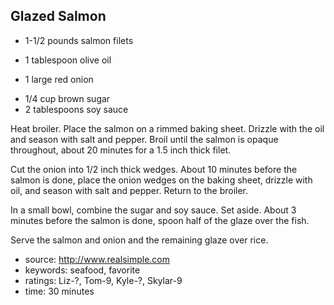Glazed Salmon
-------------

- 1-1/2 pounds salmon filets
<!-- -->
- 1 tablespoon olive oil
<!-- -->
- 1 large red onion
<!-- -->
- 1/4 cup brown sugar
- 2 tablespoons soy sauce

Heat broiler.  Place the salmon on a rimmed baking sheet. Drizzle with
the oil and season with salt and pepper.  Broil until the salmon is
opaque throughout, about 20 minutes for a 1.5 inch thick filet.

Cut the onion into 1/2 inch thick wedges.  About 10 minutes before the
salmon is done, place the onion wedges on the baking sheet, drizzle
with oil, and season with salt and pepper.  Return to the broiler.

In a small bowl, combine the sugar and soy sauce.  Set aside.  About 3
minutes before the salmon is done, spoon half of the glaze over the
fish.

Serve the salmon and onion and the remaining glaze over rice.

- source: http://www.realsimple.com
- keywords: seafood, favorite
- ratings: Liz-?, Tom-9, Kyle-?, Skylar-9
- time: 30 minutes
